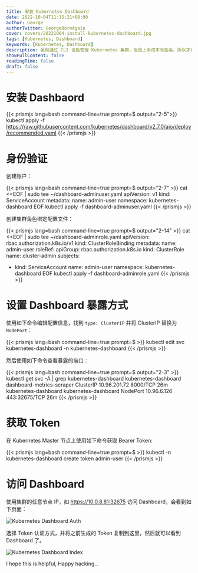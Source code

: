 ```yaml
---
title: 安装 Kubernetes Dashboard
date: 2022-10-04T11:15:21+08:00
author: George
authorTwitter: GeorgeBornAgain
cover: covers/20221004-install-kubernetes-dashboard.jpg
tags: [Kubernetes, Dashboard]
keywords: [Kubernetes, Dashboard]
description: 虽然通过 CLI 也能管理 Kubernetes 集群，但是上手成本有些高，所以才有了 Dashboard
showFullContent: false
readingTime: false
draft: false
---
```


# 安装 Dashbaord

{{< prismjs lang=bash command-line=true prompt=$ output="2-5">}}
kubectl apply -f https://raw.githubusercontent.com/kubernetes/dashboard/v2.7.0/aio/deploy/recommended.yaml
{{< /prismjs >}}

# 身份验证

创建账户：

{{< prismjs lang=bash command-line=true prompt=$ output="2-7" >}}
cat <<EOF | sudo tee ~/dashboard-adminuser.yaml
apiVersion: v1
kind: ServiceAccount
metadata:
  name: admin-user
  namespace: kubernetes-dashboard
EOF
kubectl apply -f dashboard-adminuser.yaml
{{< /prismjs >}}

创建集群角色绑定配置文件：

{{< prismjs lang=bash command-line=true prompt=$ output="2-14" >}}
cat <<EOF | sudo tee ~/dashboard-adminrole.yaml
apiVersion: rbac.authorization.k8s.io/v1
kind: ClusterRoleBinding
metadata:
  name: admin-user
roleRef:
  apiGroup: rbac.authorization.k8s.io
  kind: ClusterRole
  name: cluster-admin
subjects:
- kind: ServiceAccount
  name: admin-user
  namespace: kubernetes-dashboard
EOF
kubectl apply -f dashboard-adminrole.yaml
{{< /prismjs >}}

# 设置 Dashboard 暴露方式

使用如下命令编辑配置信息，找到 `type: ClusterIP` 并将 ClusterIP 替换为 `NodePort`：

{{< prismjs lang=bash command-line=true prompt=$ >}}
kubectl edit svc kubernetes-dashboard -n kubernetes-dashboard
{{< /prismjs >}}

然后使用如下命令查看暴露的端口：

{{< prismjs lang=bash command-line=true prompt=$ output="2-3" >}}
kubectl get svc -A | grep kubernetes-dashboard
kubernetes-dashboard   dashboard-metrics-scraper         ClusterIP   10.96.201.72    <none>        8000/TCP                 26m
kubernetes-dashboard   kubernetes-dashboard              NodePort    10.96.6.126     <none>        443:32675/TCP            26m
{{< /prismjs >}}

# 获取 Token

在 Kubernetes Master 节点上使用如下命令获取 Bearer Token:

{{< prismjs lang=bash command-line=true prompt=$ >}}
kubectl -n kubernetes-dashboard create token admin-user
{{< /prismjs >}}

# 访问 Dashboard

使用集群的任意节点 IP，如 https://10.0.8.81:32675 访问 Dashboard，会看到如下页面：

![Kubernetes Dashboard Auth](/article/20221004-signin-kubernetes-dashboard.png)

选择 Token 认证方式，并将之前生成的 Token 复制到这里，然后就可以看到 Dashboard 了。

![Kubernetes Dashboard Index](/article/20221004-kubernetes-dashboard.png)

I hope this is helpful, Happy hacking...